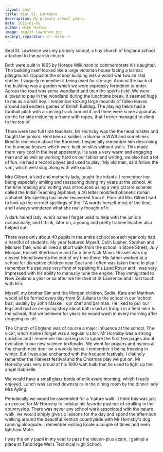 ```yaml
---
layout: post
title: Seal St. Lawrence
description: My primary school years.
date: 2012-01-06
author: Mike Hadlow
image: img/st-lawrence.jpg
excerpt_separator: <!--more-->
---
```

Seal St. Lawrence was my primary school, a tiny church of England school attached to the parish church.
<!--more-->
Both were built in 1865 by Horace Wilkinson to commemorate his daughter. The building itself looked like a large victorian house facing a tarmac playground. Opposite the school building was a world war two air raid shelter. I vaguely remember it being used for storage. Around the back of the building was a garden which we were expressly forbidden to enter. Across the road was some woodland and then the sports field. We were allowed to play in the woodland during the lunchtime break, it seemed huge to me as a small boy. I remember kicking large mounds of fallen leaves around and endless games of British Bulldog. The playing fields had a football pitch with a running track around it and there were some apparatus on the far side including a frame with ropes, that I never managed to climb to the top of.

There were two full time teachers, Mr Hornsby was the the head master and taught the juniors. He’d been a soldier in Burma in WWII and sometimes liked to reminisce about the Burmese. I especially remember him describing the burmese houses which were built on stilts without walls. This made them very cool in the heat apparently. He was a very warm and engaging man and as well as working hard on our tables and writing, we also had a lot of fun. He had a record player and used to play, ‘My old man, said follow the van’, which we’d sing along with with gusto.

Mrs Gilbert, a kind and motherly lady, taught the infants. I remember her being especially smiling and reassuring during my years at the school. At the time reading and writing was introduced using a very bizarre scheme called the Initial Teaching Alphabet; a 40 letter modified phonetic roman alphabet. My spelling has never recovered from it. Poor old Mrs Gilbert had to look up the correct spellings of the ITA words herself most of the time, and I always wondered what she really thought of it.

A dark haired lady, who’s name I forget used to help with the juniors occasionally, and I think, later on, a young and pretty trainee teacher also helped out.

There were only about 40 pupils in the entire school so each year only had a handful of students. My year featured Myself, Colin Lusher, Stephen and Michael Tate, who all lived a short walk from the school in Stone Street, July Morgan, Russell Sherbourne and for a time Nick Mann. Russell was my closest friend towards the end of my time there. His father worked at a school for disruptive children near Seal and I often was taken there to play. I remember his dad was very fond of repairing his Land Rover and I was very impressed with his ability to manually tune the engine. They immigrated to New Zealand a year or so after we finished at St Lawrence and I lost touch with him.

Myself, my brother Sim and the Morgan children, Sadie, Kate and Matthew would all be ferried every day from St Julians to the school in our ‘school bus’, usually by John Maskell, our chef and bar man. He liked to pull our legs and had an on-going story about bath used as trough in a field near to the school, that we believed for years he would wash in every morning after dropping us off.

The Church of England was of course a major influence at the school. The vicar, who’s name I forget was a regular visitor. Mr Hornsby was a strong christian and I remember him asking us to ignore the first few pages about evolution in our new science textbooks. We went for prayers and hymns at the church next door on a weekly basis. I remember it being freezing in winter. But I was also enchanted with the frequent festivals, I distincly remember the Harvest festival and the Chistmas play we put on. Mr Hornsby was very proud of his 1000 watt bulb that he used to light up the angel Gabrielle.

We would have a small glass bottle of milk every morning, which I really enjoyed. Lunch was served downstairs in the dining room by the dinner lady Mrs Ayling.

Periodically we would be assembled for a 'nature walk'. I think this was just an excuse for Mr Hornsby to indulge his favorite pastime of strolling in the countryside. There was never any school work associated with the nature walk, we would simply give up lessons for the day and spend the afternoon walking around the beautiful Kentish countryside with Mr Hornsby's dog running alongside. I remember visiting Knole a couple of times and even Ightham Mote.

I was the only pupil in my year to pass the eleven-plus exam, I gained a place at Tunbridge Wells Technical High School.
